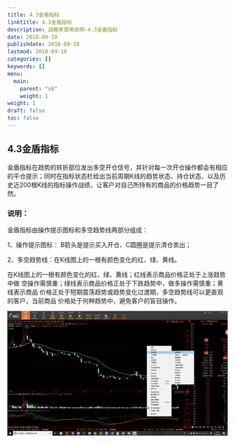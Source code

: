 ```yaml
---
title: 4.3金盾指标
linktitle: 4.3金盾指标
description: 战略家使用说明-4.3金盾指标
date: 2018-09-10
publishdate: 2018-09-10
lastmod: 2018-09-10
categories: []
keywords: []
menu:
  main:
    parent: "s6"
    weight: 1
weight: 1
draft: false
toc: false
---
```


## 4.3金盾指标

金盾指标在趋势的转折部位发出多空开仓信号，并针对每一次开仓操作都会有相应的平仓提示；同时在指标状态栏给出当前周期K线的趋势状态、持仓状态、以及历史近200根K线的指标操作战绩，让客户对自己所持有的商品的价格趋势一目了然。

### 说明：

金盾指标由操作提示图标和多空趋势线两部分组成：

1、操作提示图标： B箭头是提示买入开仓、C圆圈是提示清仓卖出；

2、多空趋势线：在K线图上的一根有颜色变化的红、绿、黄线。

在K线图上的一根有颜色变化的红、绿、黄线；红线表示商品价格正处于上涨趋势中做    空操作需慎重；绿线表示商品价格正处于下跌趋势中，做多操作需慎重；黄线表示商品    价格正处于短期震荡趋势或趋势变化过渡期，多空趋势线可以更直观的客户，当前商品    价格处于何种趋势中，避免客户的盲目操作。

![](/assets/hld_jindun.png)

